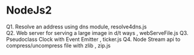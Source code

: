 # NodeJs2

Q1. Resolve an address using dns module, resolve4dns.js  
Q2. Web server for serving a large image in d/t ways , webServeFile.js
Q3. Pseudoclass Clock with Event Emitter , ticker.js
Q4. Node Stream api to compress/uncompress file with zlib , zip.js